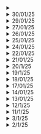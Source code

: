 <details>
  <summary></summary>
  
  # Key Learnings
  ## Expert Talk: "Non-conventional start-up in India" by Kaushik Mudda, CEO at Ethereal Machines
  - How it started as a small project in a garage
  - How it was hard back then in 2014 to start a company
  - How he didn't make any money during the first few years
  - How he sacrificed many things
  - How to get your employees to work or juniors to get work done: Don't simply tell them what to do, you have to earn their respect by "Being so good they can't ignore you". You have to be one early and leave the last. You need to prove that you are good.
  - How to build a very good team? You have to be at the top of your game.
  - Just start: what are you waiting for? But start it for good reasons.
  - How he got to sell his first machine
  - Why he built a precision CNC machine and knew it would stay at least for the next two decades or so.
  - The company specializes in making 5-10 micrometer precision CNC machines.
  - They were the first ones to build such a thing in India back then when volume of import of machines were way too high.

  ## C++ : SFML tutorials
  - Drawing a rectangle
  - Keyboard input: HJKL to move the rectangle, but without boundary conditions
  - Mouse input: moving the top left corner of the rectangle to the point where you click the mouse.
  - Important point: the mouse position will be with respect the screen you are using and not the window which you generate, how do you change that?

  ## PCB Designing
  - Started again with the same STM32 board
  ## EL project
  - Successfully demonstrated our home automation system in four different languages: English, Kannada, Hindi and Telugu.
  - Four devices were automated: Fan, bulb, buzzer and servo motor.
  - What's our vision for future implementation? 
  - Since the range of bluetooth itself is around 10 meters, only a room can be automated but not entire house.
  - Since Wi-Fi routers can be used as repeaters to extend the "range" of the Wi-Fi, can the same be implemented in Bluetooth?
</details>
<details>
  <summary>30/01/25</summary>

  # Key Learnings
  - Git setup in local machine (virtual machine: Kali Linux)
  - What is CMake? What are build dependencies?
  ## Our Experiential Learning Project: Multilingual voice activated home automation system
  - Wrote the code for interfacing Arduino Uno with two relays, one buzzer, one PC fan and one servo motor.
  - Problems that occurred: While we turn the servo motor manually, the fun turns on for a split second which means the servo motor doesn't have reverse current protection which is a problem.
  - We are trying to put a diode in series.
  - We are implementing the project for three languages: English, Hindi and Kannada.
  - Voice activation works in all the three languages.
  ## Exhibition in our College Library
  - Recommended books like autobiographies of Steve Jobs, Elon Musk (by Ashlee Vance and Walter Isaacson)
  - Also "What's your dream?" by Simon Squibb
  ## SFML Tutorials
  - Windows: open and close, resize
  - Window Events: resize, close
  - Text Event: Entering text on the terminal
</details>
<details>
  <summary>29/01/25</summary>

  # Key Learnings
  - C program for implementing FFT and IFFT, then using the same functions to implement linear convolution, circular convolution, auto-correlation and cross-correlation.
  - Building a physics engine (particle simulation) from scratch. Different parts: Dynamics, collision detections and collision response.
  - SFML - 2D graphics library setup and basic programs.
  - CMake tutorial
</details>
<details>
  <summary>27/01/25</summary>

  # Key Learnings
  - STL tutorial continued: ALL containers covered along with algorithms which are available.
  - Inside Pixxel's Facility: Their recent firefly constellation and how they built it. Why they chose in hyperspectral imagery? Components of the satellite.
</details>
<details>
  <summary>26/01/25</summary>

  # Key Learnings
  - C++ : Complete STL Tutorial
  - OnShape: Desgined my own earbud
  - NPTEL Course: Cloud Computing and Distributed Systems assignments
  - General Reading: Kalman filters and why there are used: When you have multiple sensors prone to noise or you want to measure a parameter of interest indirectly.
  - A car going through a tunnel, you have various sensors onboard: Guidance and Nav, Odometer and GPS but GPS signals will be noisy in a tunnel so you will have to `estimate` your position.
  - Temperature inside a rocket nozzle: you can't just place a sensor inside as it will melt. Place a sensor on the outside wall of the nozzle and estimate the temperature.
  - C++ Web Frameworks: Drogon, Crow, Nui , Beast. Even with simple C++ code, you will be able to build such cool stuff.
  - How to build games in C++? SFML, Raylib, OpenGL. Well you don't need to know advanced C++ coding, you just need to know pointers, STL, structs and classes, files etc.
</details>

<details>
  <summary> 25/01/25
  </summary>

  # Key Learnings
  - How to register a company in India
  - Home Automation demonstration
  - AI agents
  - Basics of flight without formula
  - Calculation of Center of Mass
  - Code for Differentiation and integration in C++. We use the fundamental theorem of calculus for differentiation and trapeziodal method for integration
  - How to build physics/game engines?
  ## C++
  - Inheritance: public, private and protected. `final` keyword, Member initialisation list and how is it better than constructors
  - DSA: Merge 2 sorted arrays, next permutation
</details>
<details>
  <summary>24/01/25</summary>

  # Key Learnings
  - How did NVIDIA become the most valuable company in the world? How is every other company dependent directly or indirectly on it?
  - What are GPUs and how do they work?
  - RTX 5090 GPU review
  - C++: Structs and classes, structured binding and operator overloading
</details>
<details>
  <summary>22/01/25</summary>

  # Key Learnings
  - Harvard Business Review: CEO transition and how it takes way longer than we think
  - A read on Advanced Materials: Kevlar, Aramid and Carbon fiber
  - DSA: Sorting algorithms, DNF algorithm
</details>
<details>
  <summary>21/01/25</summary>

  # Key Learnings
  ## YT
  - [Rise of Elon Musk. How did he build Tesla and SpaceX?](https://www.youtube.com/watch?v=FoQR9rLpRy8)
  - How did he do the impossible?
  - [Robots as tiny as insects](https://www.youtube.com/watch?v=H6q6pYZ9Fho)
  ## C++ (DSA)
  - Single element in a sorted array
  - Book allocation problem
  ## General Reading
  ### Harvard Business Review (Articles)
  - Electronic monitoring of employees decreases productivity
  - Entrepreneurs should test their hypothesis before entering the market
  - Personalities of various CEOs and their connection with Marketing and sales
  - High performers quit if they don't make as much as new hires (if they are better). If compensation is given, then they are more likely to stay.
  ### ISRO's PAT (Pad Abort Test)
  - Specification of CES (crew escape system) and CM (crew module). CES: 6.5 tonnes and CM: 3.7 tonnes. Max possible deviation allowed: + or - 3%
  - In Moment of inertia : + or - 10% (Why?)
  - Yaw, pitch and roll constraints
  - The jettisoning problem: The CES and CM should seperate without collision. Factors that play a crucial role: atmosphere pressure, angle of attack, the motors which fire the CES to seperate, stability of CM after seperation.
  - The motors are supposed to generate 250kN of thrust in just 0.2 sec (WOW). Won't this stress out the materials due to sudden changes in temperature? What about inertia?
  - During the re-entry: the apex cover which covers the Crew Module(CM) is supposed to seperate first without collision with the CM. Or else the parachute won't deploy at all.
  - Min height to be achieved: 2.5km above surface
  - Questions: What are the various sensors to test various parameters that are used? What are some of the advanced materials that are used in the aerospace sector?
  ## College Stuff
  - Design flow of VLSI chip design: Cost of error propagation as we progress towards physical design.
  - Implementation of Linear phase filters: FIR and IIR. Direct structures, lattice structures, transpose structure.
</details>
<details>
  <summary>20/1/25</summary>
  
  - DMC Lab CIE
  # Key Learnings
  ## Andrew Huberman Podcast: How to develop focus
  - Importance of Visual focus and how to develop it so as to master focus in general.
  - Hormones like epinephrin and acetocoline.
  - How long can you focus on a specific visual area? These are tests that you should perform. You don't need to focus entire day.
  - Auditory learners tend to close their eyes when they are listening intensely so as to focus.
  - Visual cues are tricky, you must learn a way to quickly get back your focus as it tends to drift away.
  - You need to master your sleep schedule. Learn what works best for you.
  - Non Sleep Deep Rest Protocol for 20 min everyday.
  - Every learning session should be of 90 min maximum.
  ## Alex Hormonzi podcast on Niche - hopping
  - Uninformed optimism -> Informed Pessimism -> Get through shit (Focus) -> Informed Optimism (Solution phase) -> Acheivement (potential of the idea)
  - Confront every problem you have instead of running away from it.
  - What good will pursuing many goals help? You'll run too thin.
  - Sure you'll develop many skill sets, but to use them regularly is the main challenge. You don't want to stay at level one at everything.
  - The more skill sets you acquire, the more you have to say 'NO' to opportunities.
  - Marketplace wants new, but business world wants better.
</details>
<details>
  <summary>19/1/25</summary>

  # Key Learnings
  - C++: Classes and objects, constructors and destructors, constructor overloading, getters and setters, 2 DSA problems
  - Tech Videos: Mosquito Racquet, Hair Dryer working etc.
</details>
<details>
  <summary>18/01/25</summary>

  # Key Learnings
  - C++ : DSA for 3 hours
  - Revised Lab Programs
  - Kali Linux tutorial: ethical hacking
  - Basic networking commands
</details>
<details>
  <summary>17/01/25</summary>

  # Key Learnings
  - MATLAB: Cyclic Coding and Convolution coding as a part of College course: Digital Modulation and Coding
  - C++: Basic DSA problems, Time and Space complexity of various problems, applying classes and objects concept to every problem
</details>

<details>
  <summary>14/01/25</summary>

  # Key Learnings
  ## MATLAB
  - FIR filters using windowing technique: LPF and HPF
  ## C++
  - learncpp.com tutorial
  ## YT
  - BMW Car manufacturing video
</details>

<details>
  <summary>13/01/25</summary>

  # Key Learnings
  ## Journal of Aerospace sciences and technologies
  - A brief introduction to the Pad Abort Test conducted by ISRO
  - Crew Escape System working, Crew Module
  - Demonstration of launch pad abort capability, self-reorientation of Crew-module and parachute systems.
  - Different motors used: Low altitude escape motor (LEM), High altitude escape motor (HEM), Pitch Motor (PM) and CES Jettisoning motor (CJM).
  - Various challenges: range to be acheived = 400 m, 2.5km min altitude, orientation of the module, angle of attack so that parachutes deploy properly, parachute deployment without string entanglement.
  ## C++
  - Revisited prev notes.
  - Introduction to strings.
</details>
<details>
  <summary>12/1/25</summary>

  # Key Learnings
  - Installed Kali Linux on Virtual Machine
  - Installed Neovim Kickstart by TJ
  - Created a setup similar to Ubuntu one.
  - Playground for C, C++, Python, Latex etc.
  - MATLAB: Huffman coding, Linear Block Codes (perfect implementation)
  - Simulink: ASK, FSK (demod using intermediate waves, not the original sine waves), PSK
</details>
<details>
  <summary>11/1/25</summary>

  # Key Learnings
  - A case study on naukri.com
  - Researched about various entrepreneurship forums, communities etc.
  - Importance of studying C and C++ regardless of what you do or whatever industry you are in.
  - Redid my whole calendar to create a viable routine.
</details>
<details>
  <summary>3/1/25</summary>

  # Key Learnings
  ## Home Automation Project (how to go about it?)
  - First find technical papers (At least 15), find something common and get an idea of what exists
  - Find youtube videos on already implemented projects
  - Find out all types of gadgets in the market
  - Find out what unique thing can you do.
  - Why not publish a paper? Start a business? Start a company?
</details>

<details>
  <summary>2/1/25</summary>

  # Key Learnings
  ## Python
  - Object Oriented Programming
  ## College Stuff
  - Linear Code Blocks: Need to write code for this, concept of syndrome and which bit is most likely wrong
  - Design of FIR filters, Gibb's phenomenon
  - VLSI: pipelining approach and its advantages and disadvantages, parallelization (hardware replication), switching (dynamic power dissipation), adiabatic logic circuits
  - RF Circuits: Couplers, Wilkinson's power divider
</details>
